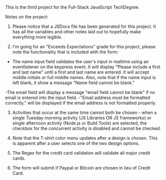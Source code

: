 This is the third project for the Full-Stack JavaScript TechDegree.

Notes on the project:

1. Please notice that a JSDocs file has been generated for this project.  It has all the variables and other notes laid out to
hopefully make everything more legible.

2. I'm going for an "Exceeds Expectations" grade for this project, please note the functionality that is included with the form:

- The name input field validates the user's input in realtime using an eventlistener on the keypress event.  It will display 
"Please include a first and last name" until a first and last name are entered.  It will accept middle initials or full middle names.
Also, note that if the name input is left blank, it show a message "Name field cannot be blank."

-The email field will display a message "email field cannot be blank" if no email is entered into the input field.
-"Email address must be formatted correctly." will be displayed if the email address is not formatted properly.

3. Activities that occur at the same time cannot both be chosen - when a single Tuesday morning activity (JS Libraries OR JS frameworks)
or single afternoon activity (Node.js or Build Tools) are selected, the checkbox for the concurrent activity is disabled and cannot be checked.

4. Note that the T-shirt color menu updates after a design is chosen.  This is apparent after a user selects one of the two design options.

5. The Regex for the credit card validation will validate all major credit cards.

6. The form will submit if Paypal or Bitcoin are chosen in lieu of Credit Card.